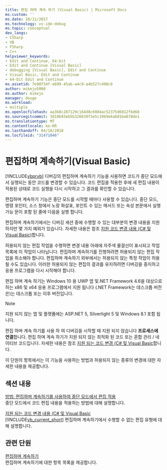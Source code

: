 ```yaml
---
title: 편집 하며 계속 하기 (Visual Basic) | Microsoft Docs
ms.custom: ''
ms.date: 10/11/2017
ms.technology: vs-ide-debug
ms.topic: conceptual
dev_langs:
- CSharp
- VB
- FSharp
- C++
helpviewer_keywords:
- Edit and Continue, 64-bit
- Edit and Continue [Visual Basic]
- debugging [Visual Basic], Edit and Continue
- Visual Basic, Edit and Continue
- 64-bit Edit and Continue
ms.assetid: 7e90f34f-e699-45ab-a4c9-a4b527c498c8
author: mikejo5000
ms.author: mikejo
manager: douge
ms.workload:
- multiple
ms.openlocfilehash: aa3b8c287129c164d8c6984ac52375d6012fbd68
ms.sourcegitcommit: 3d10b93eb5b326639f3e5c19b9e6a8d1ba078de1
ms.translationtype: MT
ms.contentlocale: ko-KR
ms.lasthandoff: 04/18/2018
ms.locfileid: "31471046"
---
```

# <a name="edit-and-continue-visual-basic"></a>편집하며 계속하기(Visual Basic)
[!INCLUDE[vbprvb](../code-quality/includes/vbprvb_md.md)] 디버깅의 편집하며 계속하기 기능을 사용하면 코드가 중단 모드에서 실행되는 동안 코드를 변경할 수 있습니다. 코드 편집을 적용한 후에 새 편집 내용이 적용된 상태로 코드 실행을 다시 시작하고 그 결과를 확인할 수 있습니다.  
  
 편집하며 계속하기 기능은 중단 모드를 시작할 때마다 사용할 수 있습니다. 중단 모드, 명령 포인터, 소스 창에서 노랑 화살표, 포인트 수 있는 메서드 또는 속성 본문에서 실행 가능 문이 포함 된 줄에 다음을 실행 합니다.

 편집하며 계속하기에서는 디버깅 세션 중에 수행할 수 있는 대부분의 변경 내용을 지원하지만 몇 가지 예외가 있습니다. 자세한 내용은 참조 [지원 코드 변경 내용 (C# 및 Visual Basic)](../debugger/supported-code-changes-csharp.md)합니다.   
  
 허용되지 않는 편집 작업을 수행하면 변경 내용 아래에 자주색 물결선이 표시되고 작업 목록에 이 작업이 나타납니다. 편집하며 계속하기를 진행하려면 허용되지 않는 편집 작업을 취소해야 합니다. 편집하며 계속하기 외부에서는 허용되지 않는 특정 작업이 허용될 수도 있습니다. 이러한 허용되지 않는 편집의 결과를 유지하려면 디버깅을 중지하고 응용 프로그램을 다시 시작해야 합니다.  
  
 편집 하며 계속 하기는 Windows 10 용 UWP 앱 및.NET Framework 4.6을 대상으로 하는 x86 및 x64 응용 프로그램에서 지원 됩니다 (.NET Framework는 데스크톱 버전은)는 데스크톱 또는 이후 버전입니다.

 > [!NOTE]
 > 지원 되지 않는 앱 및 플랫폼에는 ASP.NET 5, Silverlight 5 및 Windows 8.1 포함 됩니다.
  
 편집 하며 계속 하기를 사용 하 여 디버깅을 시작할 때 지원 되지 않습니다 **프로세스에 연결**합니다. 편집 하며 계속 하기가 지원 되지 않는 최적화 된 코드 또는 혼합 관리 / 네이티브 코드입니다. 자세한 내용은 참조 [지원 되는 코드 변경 (C# 및 Visual Basic](../debugger/supported-code-changes-csharp.md)합니다.
  
 이 단원의 항목에서는 이 기능을 사용하는 방법과 허용되지 않는 종류의 변경에 대한 자세한 내용을 제공합니다.  
  
## <a name="in-this-section"></a>섹션 내용  
 [방법: 편집하며 계속하기를 사용하여 중단 모드에서 편집 적용](../debugger/how-to-apply-edits-in-break-mode-with-edit-and-continue.md)  
 중단 모드에서 코드 편집 내용을 적용하는 방법에 대해 설명합니다.  
  
 [지원 되는 코드 변경 내용 (C# 및 Visual Basic](../debugger/supported-code-changes-csharp.md)   
 [!INCLUDE[vb_current_short](../debugger/includes/vb_current_short_md.md)] 편집하며 계속하기에서 수행할 수 없는 편집 유형에 대해 설명합니다.  
  
## <a name="related-sections"></a>관련 단원  
 [편집하며 계속하기](../debugger/edit-and-continue.md)  
 편집하며 계속하기에 대한 항목 목록을 제공합니다.